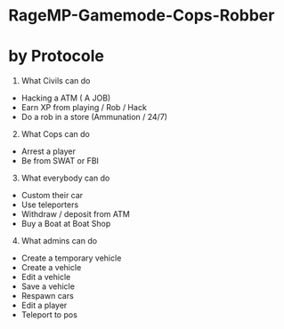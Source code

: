 # RageMP-Gamemode-Cops-Robber
# by Protocole

1. What Civils can do
  - Hacking a ATM ( A JOB)
  - Earn XP from playing / Rob / Hack
  - Do a rob in a store (Ammunation / 24/7)
2. What Cops can do
  - Arrest a player
  - Be from SWAT or FBI
3. What everybody can do
  - Custom their car
  - Use teleporters
  - Withdraw / deposit from ATM
  - Buy a Boat at Boat Shop
4. What admins can do
  - Create a temporary vehicle
  - Create a vehicle
  - Edit a vehicle
  - Save a vehicle
  - Respawn cars
  - Edit a player
  - Teleport to pos
